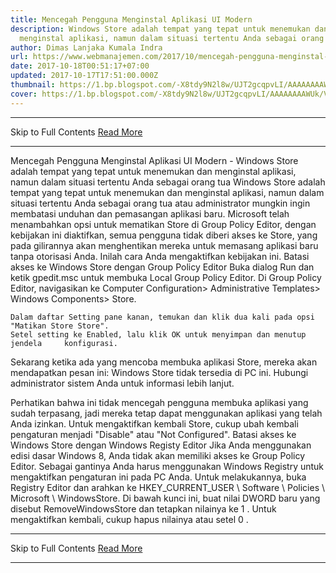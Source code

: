 ```yaml
---
title: Mencegah Pengguna Menginstal Aplikasi UI Modern
description: Windows Store adalah tempat yang tepat untuk menemukan dan
  menginstal aplikasi, namun dalam situasi tertentu Anda sebagai orang tua
author: Dimas Lanjaka Kumala Indra
url: https://www.webmanajemen.com/2017/10/mencegah-pengguna-menginstal-aplikasi.html
date: 2017-10-18T00:51:17+07:00
updated: 2017-10-17T17:51:00.000Z
thumbnail: https://1.bp.blogspot.com/-X8tdy9N2l8w/UJT2gcqpvLI/AAAAAAAAWUk/VPPxUYEMDPs/s1600/Windows-Store-Disable.png
cover: https://1.bp.blogspot.com/-X8tdy9N2l8w/UJT2gcqpvLI/AAAAAAAAWUk/VPPxUYEMDPs/s1600/Windows-Store-Disable.png
---
```


<hr/> Skip to Full Contents <a href="https://www.webmanajemen.com/2017/10/mencegah-pengguna-menginstal-aplikasi.html" rel="follow" class="button" id="read-more">Read More</a> <hr/> Mencegah Pengguna Menginstal Aplikasi UI Modern - Windows Store adalah tempat yang tepat untuk menemukan dan menginstal aplikasi, namun dalam situasi tertentu Anda sebagai orang tua Windows Store adalah tempat yang tepat untuk menemukan dan menginstal     aplikasi, namun dalam situasi tertentu Anda sebagai orang tua atau     administrator mungkin ingin membatasi unduhan dan pemasangan aplikasi baru. 
Microsoft telah menambahkan opsi untuk mematikan Store di Group Policy     Editor, dengan kebijakan ini diaktifkan, semua pengguna tidak diberi akses     ke Store, yang pada gilirannya akan menghentikan mereka untuk memasang     aplikasi baru tanpa otorisasi Anda. Inilah cara Anda mengaktifkan kebijakan     ini. 
    Batasi akses ke Windows Store dengan Group Policy Editor 
Buka dialog Run dan ketik gpedit.msc untuk membuka Local Group Policy     Editor.     
    Di Group Policy Editor, navigasikan ke Computer Configuration>     Administrative Templates> Windows Components> Store.     
        
    Dalam daftar Setting pane kanan, temukan dan klik dua kali pada opsi     "Matikan Store Store". 
    Setel setting ke Enabled, lalu klik OK untuk menyimpan dan menutup jendela     konfigurasi. 
Sekarang ketika ada yang mencoba membuka aplikasi Store, mereka akan     mendapatkan pesan ini: 
Windows Store tidak tersedia di PC ini. Hubungi administrator sistem         Anda untuk informasi lebih lanjut.     

Perhatikan bahwa ini tidak mencegah pengguna membuka aplikasi yang sudah     terpasang, jadi mereka tetap dapat menggunakan aplikasi yang telah Anda     izinkan. 
Untuk mengaktifkan kembali Store, cukup ubah kembali pengaturan menjadi     "Disable" atau "Not Configured". 
    Batasi akses ke Windows Store dengan Windows Registy Editor 
Jika Anda menggunakan edisi dasar Windows 8, Anda tidak akan memiliki akses     ke Group Policy Editor. Sebagai gantinya Anda harus menggunakan Windows     Registry untuk mengaktifkan pengaturan ini pada PC Anda. Untuk     melakukannya, buka Registry Editor dan arahkan ke HKEY_CURRENT_USER \     Software \ Policies \ Microsoft \ WindowsStore. Di bawah kunci ini, buat     nilai DWORD baru yang disebut RemoveWindowsStore dan tetapkan     nilainya ke 1 . Untuk mengaktifkan kembali, cukup hapus     nilainya atau setel 0 . <hr/> Skip to Full Contents <a href="https://www.webmanajemen.com/2017/10/mencegah-pengguna-menginstal-aplikasi.html" rel="follow" class="button" id="read-more">Read More</a> <hr/>